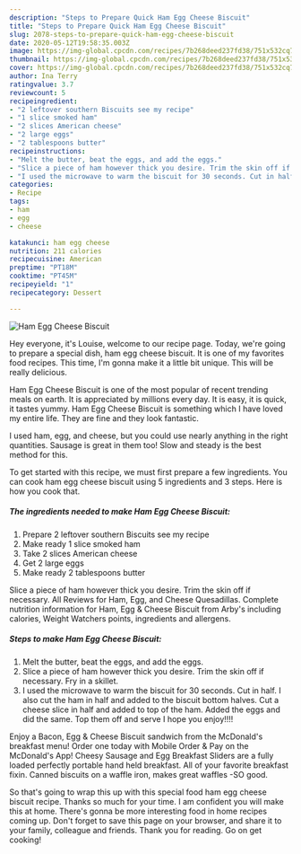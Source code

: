 ```yaml
---
description: "Steps to Prepare Quick Ham Egg Cheese Biscuit"
title: "Steps to Prepare Quick Ham Egg Cheese Biscuit"
slug: 2078-steps-to-prepare-quick-ham-egg-cheese-biscuit
date: 2020-05-12T19:58:35.003Z
image: https://img-global.cpcdn.com/recipes/7b268deed237fd38/751x532cq70/ham-egg-cheese-biscuit-recipe-main-photo.jpg
thumbnail: https://img-global.cpcdn.com/recipes/7b268deed237fd38/751x532cq70/ham-egg-cheese-biscuit-recipe-main-photo.jpg
cover: https://img-global.cpcdn.com/recipes/7b268deed237fd38/751x532cq70/ham-egg-cheese-biscuit-recipe-main-photo.jpg
author: Ina Terry
ratingvalue: 3.7
reviewcount: 5
recipeingredient:
- "2 leftover southern Biscuits see my recipe"
- "1 slice smoked ham"
- "2 slices American cheese"
- "2 large eggs"
- "2 tablespoons butter"
recipeinstructions:
- "Melt the butter, beat the eggs, and add the eggs."
- "Slice a piece of ham however thick you desire. Trim the skin off if necessary. Fry in a skillet."
- "I used the microwave to warm the biscuit for 30 seconds. Cut in half. I also cut the ham in half and added to the biscuit bottom halves. Cut a cheese slice in half and added to top of the ham. Added the eggs and did the same. Top them off and serve I hope you enjoy!!!!"
categories:
- Recipe
tags:
- ham
- egg
- cheese

katakunci: ham egg cheese 
nutrition: 211 calories
recipecuisine: American
preptime: "PT18M"
cooktime: "PT45M"
recipeyield: "1"
recipecategory: Dessert

---
```



![Ham Egg Cheese Biscuit](https://img-global.cpcdn.com/recipes/7b268deed237fd38/751x532cq70/ham-egg-cheese-biscuit-recipe-main-photo.jpg)

Hey everyone, it's Louise, welcome to our recipe page. Today, we're going to prepare a special dish, ham egg cheese biscuit. It is one of my favorites food recipes. This time, I'm gonna make it a little bit unique. This will be really delicious.

Ham Egg Cheese Biscuit is one of the most popular of recent trending meals on earth. It is appreciated by millions every day. It is easy, it is quick, it tastes yummy. Ham Egg Cheese Biscuit is something which I have loved my entire life. They are fine and they look fantastic.

I used ham, egg, and cheese, but you could use nearly anything in the right quantities. Sausage is great in them too! Slow and steady is the best method for this.


To get started with this recipe, we must first prepare a few ingredients. You can cook ham egg cheese biscuit using 5 ingredients and 3 steps. Here is how you cook that.

<!--inarticleads1-->

##### The ingredients needed to make Ham Egg Cheese Biscuit:

1. Prepare 2 leftover southern Biscuits see my recipe
1. Make ready 1 slice smoked ham
1. Take 2 slices American cheese
1. Get 2 large eggs
1. Make ready 2 tablespoons butter


Slice a piece of ham however thick you desire. Trim the skin off if necessary. All Reviews for Ham, Egg, and Cheese Quesadillas. Complete nutrition information for Ham, Egg &amp; Cheese Biscuit from Arby&#39;s including calories, Weight Watchers points, ingredients and allergens. 

<!--inarticleads2-->

##### Steps to make Ham Egg Cheese Biscuit:

1. Melt the butter, beat the eggs, and add the eggs.
1. Slice a piece of ham however thick you desire. Trim the skin off if necessary. Fry in a skillet.
1. I used the microwave to warm the biscuit for 30 seconds. Cut in half. I also cut the ham in half and added to the biscuit bottom halves. Cut a cheese slice in half and added to top of the ham. Added the eggs and did the same. Top them off and serve I hope you enjoy!!!!


Enjoy a Bacon, Egg &amp; Cheese Biscuit sandwich from the McDonald&#39;s breakfast menu! Order one today with Mobile Order &amp; Pay on the McDonald&#39;s App! Cheesy Sausage and Egg Breakfast Sliders are a fully loaded perfectly portable hand held breakfast. All of your favorite breakfast fixin. Canned biscuits on a waffle iron, makes great waffles -SO good. 

So that's going to wrap this up with this special food ham egg cheese biscuit recipe. Thanks so much for your time. I am confident you will make this at home. There's gonna be more interesting food in home recipes coming up. Don't forget to save this page on your browser, and share it to your family, colleague and friends. Thank you for reading. Go on get cooking!
